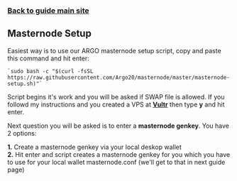 ### **[Back to guide main site](readme.md)**

## Masternode Setup

Easiest way is to use our ARGO masternode setup script, copy and paste this command and hit enter:
    
    `sudo bash -c "$(curl -fsSL https://raw.githubusercontent.com/Argo20/masternode/master/masternode-setup.sh)"`
       
Script begins it's work and you will be asked if SWAP file is allowed. If you followd my instructions and you created a VPS at [**Vultr**](https://www.vultr.com/?ref=7397596) then type **y** and hit enter.
    
Next question you will be asked is to enter a **masternode genkey**. You have 2 options:
    
**1.** Create a masternode genkey via your local deskop wallet\
**2.** Hit enter and script creates a masternode genkey for you which you have to use for your local wallet masternode.conf (we'll get to that in next guide page)
